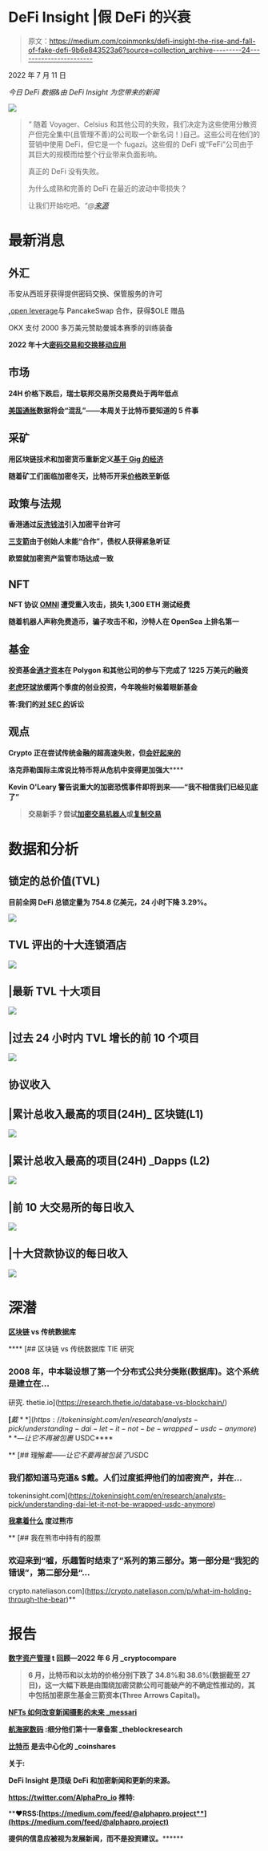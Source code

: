 # DeFi Insight |假 DeFi 的兴衰

> 原文：<https://medium.com/coinmonks/defi-insight-the-rise-and-fall-of-fake-defi-9b6e843523a6?source=collection_archive---------24----------------------->

2022 年 7 月 11 日

*今日 DeFi 数据&由 DeFi Insight 为您带来的新闻*

![](img/4f044313b2dd9d841ef19fdd37858e1d.png)

> *"* 随着 Voyager、Celsius 和其他公司的失败，我们决定为这些使用分散资产但完全集中(且管理不善)的公司取一个新名词！)自己。这些公司在他们的营销中使用 DeFi，但它是一个 fugazi。这些假的 DeFi 或“FeFi”公司由于其巨大的规模而给整个行业带来负面影响。
> 
> 真正的 DeFi 没有失败。
> 
> 为什么成熟和完善的 DeFi 在最近的波动中零损失？
> 
> 让我们开始吃吧。*“@*[*来源*](https://defieducation.substack.com/p/the-rise-and-fall-of-fefi-fake-defi?utm_source=%2Finbox&utm_medium=reader2)

# 最新消息

## 外汇

币安从西班牙获得提供密码交换、保管服务的许可

**,**[open leverage](https://www.bsc.news/post/openleverage-teams-up-with-pancakeswap-for-ole-giveaway)与 PancakeSwap 合作，获得$OLE 赠品

OKX 支付 2000 多万美元赞助曼城本赛季的训练装备

**2022 年十大[密码交易和交换移动应用](https://dailycoin.com/top-10-mobile-applications-for-crypto-trading-and-exchange-in-2022/)**

## **市场**

**24H 价格下跌后，瑞士联邦交易所交易费处于两年低点**

****[美国通胀](https://cointelegraph.com/news/us-inflation-data-will-be-messy-5-things-to-know-in-bitcoin-this-week)数据将会“混乱”——本周关于比特币要知道的 5 件事****

## ****采矿****

******用区块链技术和加密货币重新定义[基于 Gig 的经济](https://cryptodaily.co.uk/2022/07/redefining-the-gig-based-economy-with-blockchain-technology-and-cryptocurrencies)******

******随着矿工们面临加密冬天，比特币开采[价格](https://beincrypto.com/bitcoin-mining-hashrate-drops-new-low-miners-face-crypto-winter/)跌至新低******

## ******政策与法规******

********香港通过[反洗钱法](https://news.bitcoin.com/hong-kong-to-introduce-licensing-for-crypto-platforms-through-aml-law/)引入加密平台许可********

********[三支箭](https://www.coindesk.com/business/2022/07/11/court-grants-three-arrows-creditors-emergency-hearing-as-founders-accused-of-not-cooperating-with-liquidation-proceeding/)由于创始人未能“合作”，债权人获得紧急听证********

******欧盟就加密资产监管市场达成一致******

## ******NFT******

********NFT 协议 [OMNI](https://beincrypto.com/nft-protocol-omni-reentrancy-attack-loses-1300-eth-testing-funds/?utm_source=blockworks-research) 遭受重入攻击，损失 1,300 ETH 测试经费********

******随着机器人声称免费造币，骗子攻击不和，沙特人在 OpenSea 上排名第一******

## ******基金******

********投资基金[通才资本](https://twitter.com/mariogabriele/status/1546151479857250306?s=20&t=UUthfqwCQuCpmHDiSplYTw)在 Polygon 和其他公司的参与下完成了 1225 万美元的融资********

********[老虎环球](https://techcrunch.com/2022/07/10/tiger-global-to-slow-down-startup-investments-for-two-quarters-aims-to-raise-new-fund-later-this-year/)放缓两个季度的创业投资，今年晚些时候着眼新基金********

******答:我们的[对 SEC 的](https://grayscale.com/gbtc-sec-lawsuit-q-and-a/?utm_source=TWITTER&utm_medium=social&utm_term=legal&utm_content=7236073736&utm_campaign=gbtc+denied&linkId=172674990)诉讼******

## ******观点******

********Crypto 正在尝试传统金融的超高速失败，但[会好起来的](https://www.coindesk.com/markets/2022/07/10/crypto-is-trying-out-traditional-finances-failures-in-hyperspeed-but-its-going-to-be-fine/)********

******洛克菲勒国际主席说**比特币将从危机中变得更加强大********

******Kevin O'Leary 警告说重大的加密恐慌事件即将到来——“我不相信我们已经见底了”******

> ******交易新手？尝试[加密交易机器人](/coinmonks/crypto-trading-bot-c2ffce8acb2a)或[复制交易](/coinmonks/top-10-crypto-copy-trading-platforms-for-beginners-d0c37c7d698c)******

# ******数据和分析******

## ******锁定的总价值(TVL)******

******目前全网 DeFi 总锁定量为 754.8 亿美元，24 小时下降 3.29%。******

******![](img/186404f463ec8b1bf43a183c882aeb6c.png)******

## ******TVL 评出的十大连锁酒店******

******![](img/9c41b43216dc1154ac458a1d444d6117.png)******

## ******|最新 TVL 十大项目******

******![](img/8ac27aaeda0bec3637d096124bda3b40.png)******

## ******|过去 24 小时内 TVL 增长的前 10 个项目******

******![](img/8c387644f6b399a6d1ab45b255cac42a.png)******

## ******协议收入******

## ******|累计总收入最高的项目(24H)_ 区块链(L1)******

******![](img/0f86b9d5fafa3c37d2c63303c7553773.png)******

## ******|累计总收入最高的项目(24H) _Dapps (L2)******

******![](img/425cb26d8f8de0b8199cd2cdeb1c0fa1.png)******

## ******|前 10 大交易所的每日收入******

******![](img/cef7151eec69e42ac96fed791c6f564a.png)******

## ******|十大贷款协议的每日收入******

******![](img/ed50facd180d62e6919473263eead261.png)******

# ******深潜******

********[**区块链**](https://research.thetie.io/database-vs-blockchain/) **vs 传统数据库**********

****[](https://research.thetie.io/database-vs-blockchain/) [## 区块链 vs 传统数据库 TIE 研究

### 2008 年，中本聪设想了第一个分布式公共分类账(数据库)。这个系统是建立在…

研究. thetie.io](https://research.thetie.io/database-vs-blockchain/) 

**[**$戴**](https://tokeninsight.com/en/research/analysts-pick/understanding-dai-let-it-not-be-wrapped-usdc-anymore) **—让它不再被包裹$ USDC****

**[](https://tokeninsight.com/en/research/analysts-pick/understanding-dai-let-it-not-be-wrapped-usdc-anymore) [## 理解$戴——让它不要再被包装了$USDC

### 我们都知道马克道& $戴。人们过度抵押他们的加密资产，并在…

tokeninsight.com](https://tokeninsight.com/en/research/analysts-pick/understanding-dai-let-it-not-be-wrapped-usdc-anymore) 

**[**我拿着什么**](https://crypto.nateliason.com/p/what-im-holding-through-the-bear) **度过熊市****

**[](https://crypto.nateliason.com/p/what-im-holding-through-the-bear) [## 我在熊市中持有的股票

### 欢迎来到“嘘，乐趣暂时结束了”系列的第三部分。第一部分是“我犯的错误”，第二部分是“…

crypto.nateliason.com](https://crypto.nateliason.com/p/what-im-holding-through-the-bear)** 

# **报告**

****[**数字资产管理**](https://data.cryptocompare.com/reports/digital-asset-management-review-june-2022) **t 回顾—2022 年 6 月** _cryptocompare****

> ****6 月，比特币和以太坊的价格分别下跌了 34.8%和 38.6%(数据截至 27 日)，这一大幅下跌是由围绕加密贷款公司可能破产的不确定性推动的，其中包括加密原生基金三箭资本(Three Arrows Capital)。****

******[**NFTs 如何改变新闻摄影的未来** _messari](https://messari.io/article/how-nfts-could-change-the-future-of-photojournalism)******

******[**航海家数码**](https://www.theblockresearch.com/voyager-digital-a-breakdown-of-their-chapter-11-filing-156594) **:细分他们第十一章备案** _theblockresearch******

******[**比特币**](https://coinshares.com/research/bitcoin-is-decentralised) **是去中心化的** _coinshares******

******关于:******

****DeFi Insight 是顶级 DeFi 和加密新闻和更新的来源。****

******https://twitter.com/AlphaPro_io 推特:**[](https://twitter.com/AlphaPro_io)****

********❤RSS:**[**https://medium.com/feed/@alphapro.project**](https://medium.com/feed/@alphapro.project)******

****提供的信息应被视为发展新闻，而不是投资建议。**********